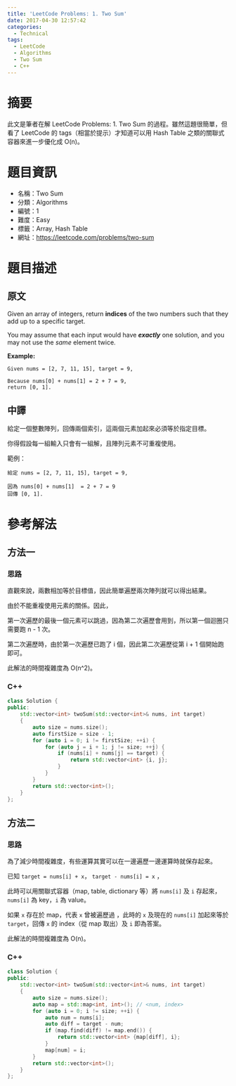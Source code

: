 ```yaml
---
title: 'LeetCode Problems: 1. Two Sum'
date: 2017-04-30 12:57:42
categories:
  - Technical
tags:
  - LeetCode
  - Algorithms
  - Two Sum
  - C++
---
```


# 摘要

此文是筆者在解 LeetCode Problems: 1. Two Sum 的過程。雖然這題很簡單，但看了 LeetCode 的 tags（相當於提示）才知道可以用 Hash Table 之類的關聯式容器來進一步優化成 O(n)。

# 題目資訊

- 名稱：Two Sum
- 分類：Algorithms
- 編號：1
- 難度：Easy
- 標籤：Array, Hash Table
- 網址：https://leetcode.com/problems/two-sum

<!--more-->
# 題目描述

## 原文

Given an array of integers, return **indices** of the two numbers such that they add up to a specific target.

You may assume that each input would have **_exactly_** one solution, and you may not use the *same* element twice.

**Example:**

```
Given nums = [2, 7, 11, 15], target = 9,

Because nums[0] + nums[1] = 2 + 7 = 9,
return [0, 1].
```

## 中譯

給定一個整數陣列，回傳兩個索引，這兩個元素加起來必須等於指定目標。

你得假設每一組輸入只會有一組解，且陣列元素不可重複使用。

範例：

```
給定 nums = [2, 7, 11, 15], target = 9,

因為 nums[0] + nums[1]  = 2 + 7 = 9
回傳 [0, 1].
```

# 參考解法

## 方法一

### 思路

直觀來說，兩數相加等於目標值，因此簡單遍歷兩次陣列就可以得出結果。

由於不能重複使用元素的關係。因此，

第一次遍歷的最後一個元素可以跳過，因為第二次遍歷會用到，所以第一個迴圈只需要跑 n - 1 次。

第二次遍歷時，由於第一次遍歷已跑了 i 個，因此第二次遍歷從第 i + 1 個開始跑即可。

此解法的時間複雜度為 O(n^2)。

### C++

```cpp
class Solution {
public:
    std::vector<int> twoSum(std::vector<int>& nums, int target)
    {
        auto size = nums.size();
        auto firstSize = size - 1;
        for (auto i = 0; i != firstSize; ++i) {
            for (auto j = i + 1; j != size; ++j) {
                if (nums[i] + nums[j] == target) {
                    return std::vector<int> {i, j};
                }
            }
        }
        return std::vector<int>();
    }
};
```

## 方法二

### 思路

為了減少時間複雜度，有些運算其實可以在一邊遍歷一邊運算時就保存起來。

已知 `target = nums[i] + x`， `target - nums[i] = x` ，

此時可以用關聯式容器（map, table, dictionary 等）將 `nums[i]` 及 `i` 存起來，`nums[i]` 為 key，`i` 為 value。

如果 `x` 存在於 map，代表 `x` 曾被遍歷過 ，此時的 `x` 及現在的 `nums[i]` 加起來等於 `target`，回傳 `x` 的 index（從 map 取出）及 `i` 即為答案。

此解法的時間複雜度為 O(n)。

### C++

```cpp
class Solution {
public:
    std::vector<int> twoSum(std::vector<int>& nums, int target)
    {
        auto size = nums.size();
        auto map = std::map<int, int>(); // <num, index>
        for (auto i = 0; i != size; ++i) {
            auto num = nums[i];
            auto diff = target - num;
            if (map.find(diff) != map.end()) {
                return std::vector<int> {map[diff], i};
            }
            map[num] = i;
        }
        return std::vector<int>();
    }
};
```

